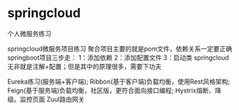 # springcloud
个人微服务练习

springcloud微服务项目练习
聚合项目主要的就是pom文件，依赖关系一定要正确
springboot项目三步走：
    1：添加依赖
    2：添加配置文件
    3：启动类
springcloud无非就是注解+配置；但是其中的原理很多，需要下功夫

Eureka练习(服务端+客户端);
Ribbon(基于客户端)负载均衡，使用Rest风格架构;
Feign(基于服务端)负载均衡，社区版，更符合面向接口编程;
Hystrix熔断、降级。监控页面
Zuul路由网关


